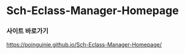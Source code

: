 # Sch-Eclass-Manager-Homepage

### 사이트 바로가기
https://poinguinie.github.io/Sch-Eclass-Manager-Homepage/
